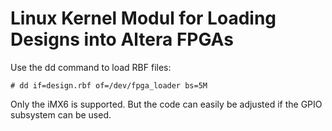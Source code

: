 Linux Kernel Modul for Loading Designs into Altera FPGAs
========================================================

Use the dd command to load RBF files:

```
# dd if=design.rbf of=/dev/fpga_loader bs=5M
```

Only the iMX6 is supported. But the code can easily be adjusted if the GPIO subsystem can be used.

